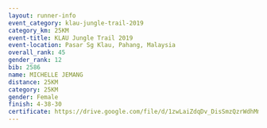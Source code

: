 ```yaml
---
layout: runner-info 
event_category: klau-jungle-trail-2019 
category_km: 25KM 
event-title: KLAU Jungle Trail 2019 
event-location: Pasar Sg Klau, Pahang, Malaysia 
overall_rank: 45
gender_rank: 12
bib: 2586
name: MICHELLE JEMANG
distance: 25KM
category: 25KM
gender: Female
finish: 4-38-30
certificate: https://drive.google.com/file/d/1zwLaiZdqDv_DisSmzQzrWdhMm-h_NmvV/view?usp=sharing
---
```


